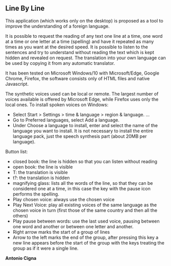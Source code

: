 Line By Line
------------

This application (which works only on the desktop) is proposed as a tool to improve the understanding of a foreign language.
  
It is possible to request the reading of any text one line at a time, one word at a time or one letter at a time (spelling) and have it repeated as many times as you want at the desired speed. It is possible to listen to the sentences and try to understand without reading the text which is kept hidden and revealed on request. The translation into your own language can be used by copying it from any automatic translator.
  
It has been tested on Microsoft Windows/10 with Microsoft/Edge, Google Chrome, Firefox, the software consists only of HTML files and native Javascript.
  
The synthetic voices used can be local or remote. The largest number of voices available is offered by Microsoft Edge, while Firefox uses only the local ones. To install spoken voices on Windows:

* Select Start > Settings > time & language > region & language. ...
* Go to Preferred languages, select Add a language.
* Under Choose a language to install, enter and select the name of the language you want to install. It is not necessary to install the entire language pack, just the speech synthesis part (about 20MB per language).
  
Button list:

* closed book: the line is hidden so that you can listen without reading
* open book: the line is visible
* T: the translation is visible
* t?: the translation is hidden
* magnifying glass: lists all the words of the line, so that they can be considered one at a time, in this case the key with the pause icon performs the spelling.
* Play chosen voice: always use the chosen voice
* Play Next Voice: play all existing voices of the same language as the chosen voice in turn (first those of the same country and then all the others)
* Play pause between words: use the last used voice, pausing between one word and another or between one letter and another.
* Right arrow marks the start of a group of lines
* Arrow to the left marks the end of the group, after pressing this key a new line appears before the start of the group with the keys treating the group as if it were a single line.

**Antonio Cigna**